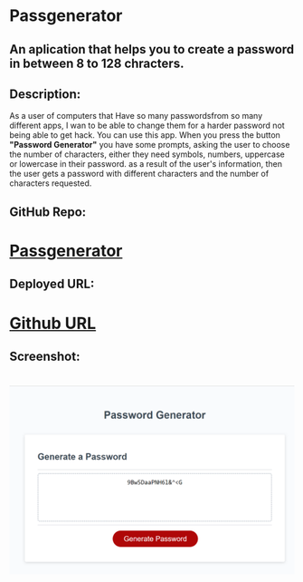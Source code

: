 # Passgenerator
## An aplication that helps you to create a password in between 8 to 128 chracters.


## Description:
As a user of computers that Have so many passwordsfrom so many different apps, I wan to be able to change them for a harder password not being able to get hack. You can use this app. 
When you press the button **"Password Generator"** you have some prompts, asking the user to choose the number of characters, either they need symbols, numbers, uppercase or lowercase in their password.
as a result of the user's information, then the user gets a password with different characters and the number of characters requested.

## GitHub Repo:
# [Passgenerator](https://github.com/Fabscg/passgenerator)

## Deployed URL:
# [Github URL](https://fabscg.github.io/passgenerator/)

## Screenshot:
# ![Password-Generator](images/passGenerator.png)
